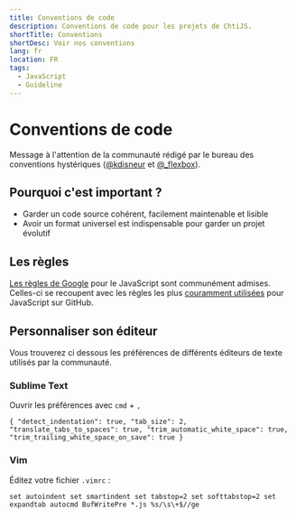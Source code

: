 ```yaml
---
title: Conventions de code
description: Conventions de code pour les projets de ChtiJS.
shortTitle: Conventions
shortDesc: Voir nos conventions
lang: fr
location: FR
tags:
  - JavaScript
  - Guideline
---
```


# Conventions de code

Message à l'attention de la communauté rédigé par le bureau des conventions
 hystériques ([@kdisneur](https://twitter.com/kdisneur) et
 [@_flexbox](https://twitter.com/_flexbox)).
 
## Pourquoi c'est important ?

* Garder un code source cohérent, facilement maintenable et lisible
* Avoir un format universel est indispensable pour garder un projet évolutif

## Les règles

[Les règles de Google](https://google-styleguide.googlecode.com/svn/trunk/javascriptguide.xml)
 pour le JavaScript sont communément admises. Celles-ci se recoupent avec les
 règles les plus
 [couramment utilisées](http://sideeffect.kr/popularconvention#javascript)
 pour JavaScript sur GitHub.

## Personnaliser son éditeur

Vous trouverez ci dessous les préférences de différents éditeurs de texte
 utilisés par la communauté.

### Sublime Text

Ouvrir les préférences avec `cmd` + `,`

`{
  "detect_indentation": true,
  "tab_size": 2,
  "translate_tabs_to_spaces": true,
  "trim_automatic_white_space": true,
  "trim_trailing_white_space_on_save": true
}`

### Vim

Éditez votre fichier `.vimrc` :

`set autoindent
set smartindent
set tabstop=2
set softtabstop=2
set expandtab
autocmd BufWritePre *.js %s/\s\+$//ge`